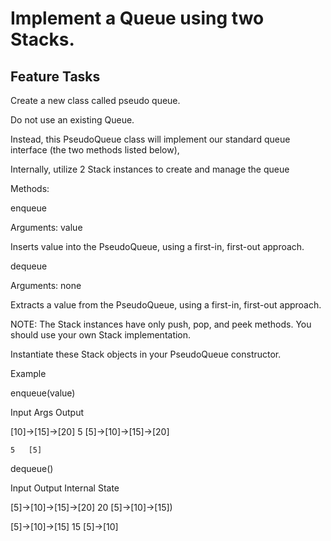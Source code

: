 # Implement a Queue using two Stacks.


## Feature Tasks

Create a new class called pseudo queue.

Do not use an existing Queue.

Instead, this PseudoQueue class will implement our standard queue interface (the two methods listed below),

Internally, utilize 2 Stack instances to create and manage the queue

Methods:

enqueue

Arguments: value

Inserts value into the PseudoQueue, using a first-in, first-out approach.

dequeue

Arguments: none

Extracts a value from the PseudoQueue, using a first-in, first-out approach.

NOTE: The Stack instances have only push, pop, and peek methods. You should use your own Stack implementation.

Instantiate these Stack objects in your PseudoQueue constructor.


Example

enqueue(value)

Input	Args	Output

[10]->[15]->[20]	5	[5]->[10]->[15]->[20]

 	5	[5]

dequeue()

Input	Output	Internal State

[5]->[10]->[15]->[20]	20	[5]->[10]->[15])

[5]->[10]->[15]	15	[5]->[10]


